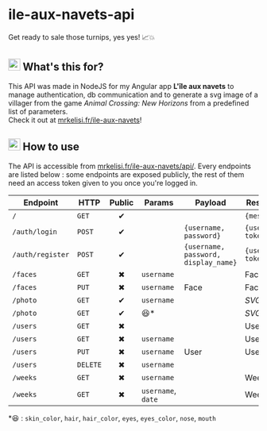 # ile-aux-navets-api

Get ready to sale those turnips, yes yes! 📈💥

## <img src="https://mrkelisi.fr/ile-aux-navets/assets/apps-icons/turnip.png" width="24"/> What's this for?
This API was made in NodeJS for my Angular app **L'île aux navets** to manage authentication, db communication and to generate a svg image of a villager from the game *Animal Crossing: New Horizons* from a predefined list of parameters.  
Check it out at [mrkelisi.fr/ile-aux-navets](http://mrkelisi.fr/ile-aux-navets/#/)!

## <img src="https://mrkelisi.fr/ile-aux-navets/assets/apps-icons/turnip.png" width="24"/> How to use
The API is accessible from [mrkelisi.fr/ile-aux-navets/api/](http://mrkelisi.fr/ile-aux-navets/api/). Every endpoints are listed below : some endpoints are exposed publicly, the rest of them need an access token given to you once you're logged in.

Endpoint         | HTTP     | Public | Params             | Payload                              | Response
---------------- | -------- | :----: | ------------------ | ------------------------------------ | -------------------
`/`              | `GET`    | ✔     |                    |                                      | `{message}`
`/auth/login`    | `POST`   | ✔     |                    | `{username, password}`               | `{username, token}`
`/auth/register` | `POST`   | ✔     |                    | `{username, password, display_name}` | `{username, token}`
`/faces`         | `GET`    | ✖     | `username`         |                                      | Face
`/faces`         | `PUT`    | ✖     | `username`         | Face                                 | Face
`/photo`         | `GET`    | ✔     | `username`         |                                      | *SVG file*
`/photo`         | `GET`    | ✔     | 😆*                |                                      | *SVG file*
`/users`         | `GET`    | ✖     |                    |                                      | User[]
`/users`         | `GET`    | ✖     | `username`         |                                      | User
`/users`         | `PUT`    | ✖     | `username`         | User                                 | User
`/users`         | `DELETE` | ✖     | `username`         |                                      | 
`/weeks`         | `GET`    | ✖     | `username`         |                                      | Week[]
`/weeks`         | `GET`    | ✖     | `username`, `date` |                                      | Week

*😆 : `skin_color`, `hair`, `hair_color`, `eyes`, `eyes_color`, `nose`, `mouth`
